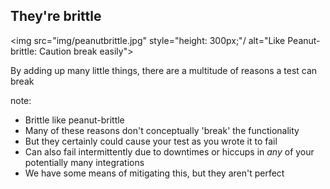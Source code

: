 ## They're brittle

<img src="img/peanutbrittle.jpg" style="height: 300px;"/ alt="Like Peanut-brittle: Caution break easily">

By adding up many little things, there are a multitude of reasons a test can break

note:
- Brittle like peanut-brittle 
- Many of these reasons don't conceptually 'break' the functionality
- But they certainly could cause your test as you wrote it to fail
- Can also fail intermittently due to downtimes or hiccups in *any* of your potentially many integrations
- We have some means of mitigating this, but they aren't perfect